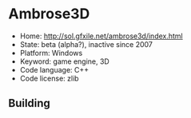 # Ambrose3D

- Home: http://sol.gfxile.net/ambrose3d/index.html
- State: beta (alpha?), inactive since 2007
- Platform: Windows
- Keyword: game engine, 3D
- Code language: C++
- Code license: zlib

## Building
